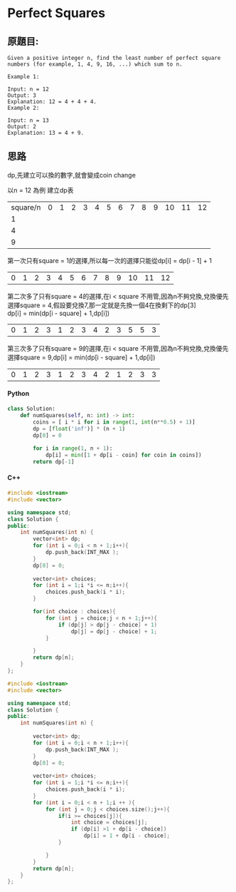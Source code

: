 # Perfect Squares


## 原題目:
```
Given a positive integer n, find the least number of perfect square numbers (for example, 1, 4, 9, 16, ...) which sum to n.

Example 1:

Input: n = 12
Output: 3 
Explanation: 12 = 4 + 4 + 4.
Example 2:

Input: n = 13
Output: 2
Explanation: 13 = 4 + 9.
```

## 思路
dp,先建立可以換的數字,就會變成coin change

以n = 12 為例
建立dp表
<table>
    <tr>
        <td>square/n</td>
        <td>0</td>
        <td>1</td>
        <td>2</td>
        <td>3</td>
        <td>4</td>
        <td>5</td>
        <td>6</td>
        <td>7</td>
        <td>8</td>
        <td>9</td>
        <td>10</td>      
        <td>11</td>
        <td>12</td>     
    </tr>
    <tr>
        <td>1</td>
        <td></td>
        <td></td>
        <td></td>
        <td></td>
        <td></td>
        <td></td>
        <td></td>
        <td></td>
        <td></td>
        <td></td>      
        <td></td>
        <td></td>
        <td></td>        
    </tr>
    <tr>
        <td>4</td>
        <td></td>
        <td></td>
        <td></td>
        <td></td>
        <td></td>
        <td></td>
        <td></td>
        <td></td>
        <td></td>
        <td></td>      
        <td></td>
        <td></td>
        <td></td>        
    </tr>
    <tr>
        <td>9</td>
        <td></td>
        <td></td>
        <td></td>
        <td></td>
        <td></td>
        <td></td>
        <td></td>
        <td></td>
        <td></td>
        <td></td>      
        <td></td>
        <td></td>
        <td></td>      
    </tr>
</table>

第一次只有square = 1的選擇,所以每一次的選擇只能從dp[i] = dp[i - 1] + 1
<table>
    <tr>
        <td>0</td>
        <td>1</td>
        <td>2</td>
        <td>3</td>
        <td>4</td>
        <td>5</td>
        <td>6</td>
        <td>7</td>
        <td>8</td>
        <td>9</td>
        <td>10</td>      
        <td>11</td>
        <td>12</td>     
    </tr>
</table>

第二次多了只有square = 4的選擇,在i < square 不用管,因為n不夠兌換,兌換優先選擇square = 4,假設要兌換7,那一定就是先換一個4在換剩下的dp[3]<br>
dp[i] = min(dp[i - square] + 1,dp[i])
<table>
    <tr>
        <td>0</td>
        <td>1</td>
        <td>2</td>
        <td>3</td>
        <td>1</td>
        <td>2</td>
        <td>3</td>
        <td>4</td>
        <td>2</td>
        <td>3</td>
        <td>5</td>      
        <td>5</td>
        <td>3</td>     
    </tr>
</table>
第三次多了只有square = 9的選擇,在i < square 不用管,因為n不夠兌換,兌換優先選擇square = 9,dp[i] = min(dp[i - square] + 1,dp[i])<br>
<table>
    <tr>
        <td>0</td>
        <td>1</td>
        <td>2</td>
        <td>3</td>
        <td>1</td>
        <td>2</td>
        <td>3</td>
        <td>4</td>
        <td>2</td>
        <td>1</td>
        <td>2</td>      
        <td>3</td>
        <td>3</td>     
    </tr>
</table>

#### Python

``` python
class Solution:
    def numSquares(self, n: int) -> int:
        coins = [ i * i for i in range(1, int(n**0.5) + 1)]
        dp = [float('inf')] * (n + 1)
        dp[0] = 0
    
        for i in range(1, n + 1):
            dp[i] = min([1 + dp[i - coin] for coin in coins])          
        return dp[-1]     
``` 

#### C++


```c++
#include <iostream>
#include <vector>

using namespace std;
class Solution {
public:
    int numSquares(int n) {     
        vector<int> dp;
        for (int i = 0;i < n + 1;i++){     
            dp.push_back(INT_MAX );
        } 
        dp[0] = 0;
        
        vector<int> choices;
        for (int i = 1;i *i <= n;i++){
            choices.push_back(i * i);
        }    

        for(int choice : choices){
            for (int j = choice;j < n + 1;j++){
                if (dp[j] > dp[j - choice] + 1)
                    dp[j] = dp[j - choice] + 1;
            }

        }
        return dp[n];     
    }
};
```


```c++
#include <iostream>
#include <vector>

using namespace std;
class Solution {
public:
    int numSquares(int n) { 
    
        vector<int> dp;
        for (int i = 0;i < n + 1;i++){     
            dp.push_back(INT_MAX );
        } 
        dp[0] = 0;
        
        vector<int> choices;
        for (int i = 1;i *i <= n;i++){
            choices.push_back(i * i);
        }   
        for (int i = 0;i < n + 1;i ++ ){
            for (int j = 0;j < choices.size();j++){
                if(i >= choices[j]){
                    int choice = choices[j];
                    if (dp[i] >1 + dp[i - choice])
                        dp[i] = 1 + dp[i - choice];
                }

            }
        }
        return dp[n];     
    }
};
```




